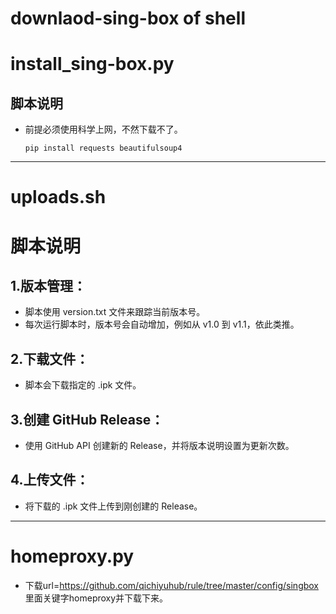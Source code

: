 # downlaod-sing-box of shell
# install_sing-box.py
## 脚本说明
* 前提必须使用科学上网，不然下载不了。
  
  `pip install requests beautifulsoup4`



---
# uploads.sh 
# 脚本说明
## 1.版本管理：


* 脚本使用 version.txt 文件来跟踪当前版本号。
* 每次运行脚本时，版本号会自动增加，例如从 v1.0 到 v1.1，依此类推。
## 2.下载文件：

* 脚本会下载指定的 .ipk 文件。
## 3.创建 GitHub Release：

* 使用 GitHub API 创建新的 Release，并将版本说明设置为更新次数。
## 4.上传文件：

* 将下载的 .ipk 文件上传到刚创建的 Release。
---
# homeproxy.py
* 下载url=https://github.com/qichiyuhub/rule/tree/master/config/singbox 里面关键字homeproxy并下载下来。
